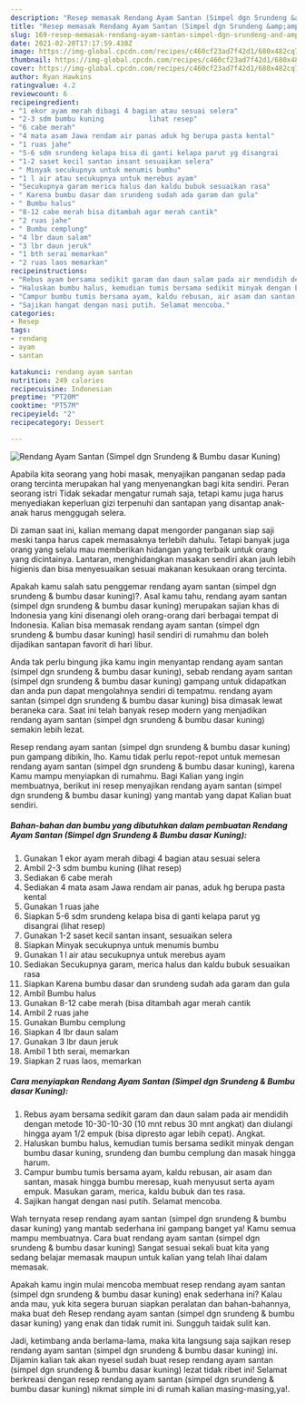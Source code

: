 ```yaml
---
description: "Resep memasak Rendang Ayam Santan (Simpel dgn Srundeng &amp;amp; Bumbu dasar Kuning) Sederhana Untuk Jualan"
title: "Resep memasak Rendang Ayam Santan (Simpel dgn Srundeng &amp;amp; Bumbu dasar Kuning) Sederhana Untuk Jualan"
slug: 169-resep-memasak-rendang-ayam-santan-simpel-dgn-srundeng-and-amp-bumbu-dasar-kuning-sederhana-untuk-jualan
date: 2021-02-20T17:17:59.438Z
image: https://img-global.cpcdn.com/recipes/c460cf23ad7f42d1/680x482cq70/rendang-ayam-santan-simpel-dgn-srundeng-bumbu-dasar-kuning-foto-resep-utama.jpg
thumbnail: https://img-global.cpcdn.com/recipes/c460cf23ad7f42d1/680x482cq70/rendang-ayam-santan-simpel-dgn-srundeng-bumbu-dasar-kuning-foto-resep-utama.jpg
cover: https://img-global.cpcdn.com/recipes/c460cf23ad7f42d1/680x482cq70/rendang-ayam-santan-simpel-dgn-srundeng-bumbu-dasar-kuning-foto-resep-utama.jpg
author: Ryan Hawkins
ratingvalue: 4.2
reviewcount: 6
recipeingredient:
- "1 ekor ayam merah dibagi 4 bagian atau sesuai selera"
- "2-3 sdm bumbu kuning           lihat resep"
- "6 cabe merah"
- "4 mata asam Jawa rendam air panas aduk hg berupa pasta kental"
- "1 ruas jahe"
- "5-6 sdm srundeng kelapa bisa di ganti kelapa parut yg disangrai           lihat resep"
- "1-2 saset kecil santan insant sesuaikan selera"
- " Minyak secukupnya untuk menumis bumbu"
- "1 l air atau secukupnya untuk merebus ayam"
- "Secukupnya garam merica halus dan kaldu bubuk sesuaikan rasa"
- " Karena bumbu dasar dan srundeng sudah ada garam dan gula"
- " Bumbu halus"
- "8-12 cabe merah bisa ditambah agar merah cantik"
- "2 ruas jahe"
- " Bumbu cemplung"
- "4 lbr daun salam"
- "3 lbr daun jeruk"
- "1 bth serai memarkan"
- "2 ruas laos memarkan"
recipeinstructions:
- "Rebus ayam bersama sedikit garam dan daun salam pada air mendidih dengan metode 10-30-10-30 (10 mnt rebus 30 mnt angkat) dan diulangi hingga ayam 1/2 empuk (bisa dipresto agar lebih cepat). Angkat."
- "Haluskan bumbu halus, kemudian tumis bersama sedikit minyak dengan bumbu dasar kuning, srundeng dan bumbu cemplung dan masak hingga harum."
- "Campur bumbu tumis bersama ayam, kaldu rebusan, air asam dan santan, masak hingga bumbu meresap, kuah menyusut serta ayam empuk. Masukan garam, merica, kaldu bubuk dan tes rasa."
- "Sajikan hangat dengan nasi putih. Selamat mencoba."
categories:
- Resep
tags:
- rendang
- ayam
- santan

katakunci: rendang ayam santan 
nutrition: 249 calories
recipecuisine: Indonesian
preptime: "PT20M"
cooktime: "PT57M"
recipeyield: "2"
recipecategory: Dessert

---
```



![Rendang Ayam Santan (Simpel dgn Srundeng &amp; Bumbu dasar Kuning)](https://img-global.cpcdn.com/recipes/c460cf23ad7f42d1/680x482cq70/rendang-ayam-santan-simpel-dgn-srundeng-bumbu-dasar-kuning-foto-resep-utama.jpg)

Apabila kita seorang yang hobi masak, menyajikan panganan sedap pada orang tercinta merupakan hal yang menyenangkan bagi kita sendiri. Peran seorang istri Tidak sekadar mengatur rumah saja, tetapi kamu juga harus menyediakan keperluan gizi terpenuhi dan santapan yang disantap anak-anak harus menggugah selera.

Di zaman  saat ini, kalian memang dapat mengorder panganan siap saji meski tanpa harus capek memasaknya terlebih dahulu. Tetapi banyak juga orang yang selalu mau memberikan hidangan yang terbaik untuk orang yang dicintainya. Lantaran, menghidangkan masakan sendiri akan jauh lebih higienis dan bisa menyesuaikan sesuai makanan kesukaan orang tercinta. 



Apakah kamu salah satu penggemar rendang ayam santan (simpel dgn srundeng &amp; bumbu dasar kuning)?. Asal kamu tahu, rendang ayam santan (simpel dgn srundeng &amp; bumbu dasar kuning) merupakan sajian khas di Indonesia yang kini disenangi oleh orang-orang dari berbagai tempat di Indonesia. Kalian bisa memasak rendang ayam santan (simpel dgn srundeng &amp; bumbu dasar kuning) hasil sendiri di rumahmu dan boleh dijadikan santapan favorit di hari libur.

Anda tak perlu bingung jika kamu ingin menyantap rendang ayam santan (simpel dgn srundeng &amp; bumbu dasar kuning), sebab rendang ayam santan (simpel dgn srundeng &amp; bumbu dasar kuning) gampang untuk didapatkan dan anda pun dapat mengolahnya sendiri di tempatmu. rendang ayam santan (simpel dgn srundeng &amp; bumbu dasar kuning) bisa dimasak lewat beraneka cara. Saat ini telah banyak resep modern yang menjadikan rendang ayam santan (simpel dgn srundeng &amp; bumbu dasar kuning) semakin lebih lezat.

Resep rendang ayam santan (simpel dgn srundeng &amp; bumbu dasar kuning) pun gampang dibikin, lho. Kamu tidak perlu repot-repot untuk memesan rendang ayam santan (simpel dgn srundeng &amp; bumbu dasar kuning), karena Kamu mampu menyiapkan di rumahmu. Bagi Kalian yang ingin membuatnya, berikut ini resep menyajikan rendang ayam santan (simpel dgn srundeng &amp; bumbu dasar kuning) yang mantab yang dapat Kalian buat sendiri.

<!--inarticleads1-->

##### Bahan-bahan dan bumbu yang dibutuhkan dalam pembuatan Rendang Ayam Santan (Simpel dgn Srundeng &amp; Bumbu dasar Kuning):

1. Gunakan 1 ekor ayam merah dibagi 4 bagian atau sesuai selera
1. Ambil 2-3 sdm bumbu kuning           (lihat resep)
1. Sediakan 6 cabe merah
1. Sediakan 4 mata asam Jawa rendam air panas, aduk hg berupa pasta kental
1. Gunakan 1 ruas jahe
1. Siapkan 5-6 sdm srundeng kelapa bisa di ganti kelapa parut yg disangrai           (lihat resep)
1. Gunakan 1-2 saset kecil santan insant, sesuaikan selera
1. Siapkan  Minyak secukupnya untuk menumis bumbu
1. Gunakan 1 l air atau secukupnya untuk merebus ayam
1. Sediakan Secukupnya garam, merica halus dan kaldu bubuk sesuaikan rasa
1. Siapkan  Karena bumbu dasar dan srundeng sudah ada garam dan gula
1. Ambil  Bumbu halus
1. Gunakan 8-12 cabe merah (bisa ditambah agar merah cantik
1. Ambil 2 ruas jahe
1. Gunakan  Bumbu cemplung
1. Siapkan 4 lbr daun salam
1. Gunakan 3 lbr daun jeruk
1. Ambil 1 bth serai, memarkan
1. Siapkan 2 ruas laos, memarkan




<!--inarticleads2-->

##### Cara menyiapkan Rendang Ayam Santan (Simpel dgn Srundeng &amp; Bumbu dasar Kuning):

1. Rebus ayam bersama sedikit garam dan daun salam pada air mendidih dengan metode 10-30-10-30 (10 mnt rebus 30 mnt angkat) dan diulangi hingga ayam 1/2 empuk (bisa dipresto agar lebih cepat). Angkat.
1. Haluskan bumbu halus, kemudian tumis bersama sedikit minyak dengan bumbu dasar kuning, srundeng dan bumbu cemplung dan masak hingga harum.
1. Campur bumbu tumis bersama ayam, kaldu rebusan, air asam dan santan, masak hingga bumbu meresap, kuah menyusut serta ayam empuk. Masukan garam, merica, kaldu bubuk dan tes rasa.
1. Sajikan hangat dengan nasi putih. Selamat mencoba.




Wah ternyata resep rendang ayam santan (simpel dgn srundeng &amp; bumbu dasar kuning) yang mantab sederhana ini gampang banget ya! Kamu semua mampu membuatnya. Cara buat rendang ayam santan (simpel dgn srundeng &amp; bumbu dasar kuning) Sangat sesuai sekali buat kita yang sedang belajar memasak maupun untuk kalian yang telah lihai dalam memasak.

Apakah kamu ingin mulai mencoba membuat resep rendang ayam santan (simpel dgn srundeng &amp; bumbu dasar kuning) enak sederhana ini? Kalau anda mau, yuk kita segera buruan siapkan peralatan dan bahan-bahannya, maka buat deh Resep rendang ayam santan (simpel dgn srundeng &amp; bumbu dasar kuning) yang enak dan tidak rumit ini. Sungguh taidak sulit kan. 

Jadi, ketimbang anda berlama-lama, maka kita langsung saja sajikan resep rendang ayam santan (simpel dgn srundeng &amp; bumbu dasar kuning) ini. Dijamin kalian tak akan nyesel sudah buat resep rendang ayam santan (simpel dgn srundeng &amp; bumbu dasar kuning) lezat tidak ribet ini! Selamat berkreasi dengan resep rendang ayam santan (simpel dgn srundeng &amp; bumbu dasar kuning) nikmat simple ini di rumah kalian masing-masing,ya!.

